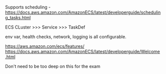 Supports scheduling - https://docs.aws.amazon.com/AmazonECS/latest/developerguide/scheduling_tasks.html

ECS CLuster >>> Service >>> TaskDef

env var, health checks, network, logging is all configurable.

https://aws.amazon.com/ecs/features/
https://docs.aws.amazon.com/AmazonECS/latest/developerguide/Welcome.html

Don't need to be too deep on this for the exam